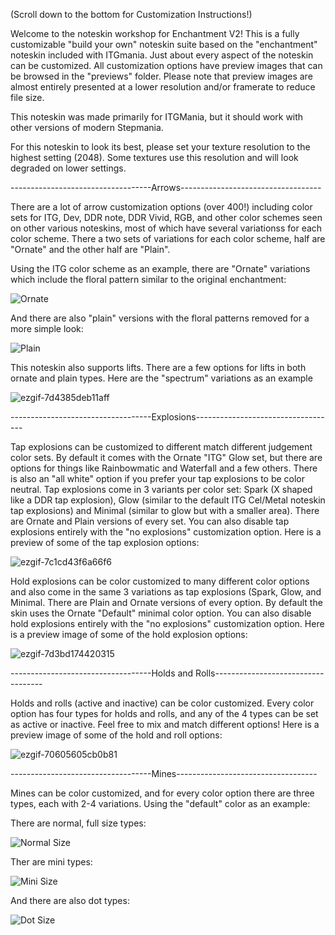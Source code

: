 (Scroll down to the bottom for Customization Instructions!)

Welcome to the noteskin workshop for Enchantment V2! This is a fully customizable "build your own" noteskin suite based on the "enchantment" noteskin included with ITGmania. Just about every aspect of the noteskin can be customized. All customization options have preview images that can be browsed in the "previews" folder. Please note that preview images are almost entirely presented at a lower resolution and/or framerate to reduce file size.

This noteskin was made primarily for ITGMania, but it should work with other versions of modern Stepmania.

For this noteskin to look its best, please set your texture resolution to the highest setting (2048). Some textures use this resolution and will look degraded on lower settings.

-----------------------------------Arrows-----------------------------------

There are a lot of arrow customization options (over 400!) including color sets for ITG, Dev, DDR note, DDR Vivid, RGB, and other color schemes seen on other various noteskins, most of which have several variationss for each color scheme.
There a two sets of variations for each color scheme, half are "Ornate" and the other half are "Plain".

Using the ITG color scheme as an example, there are "Ornate" variations which include the floral pattern similar to the original enchantment:

![Ornate](https://github.com/user-attachments/assets/59d52b6c-177c-4d78-8a28-83a20d21b3f3)

And there are also "plain" versions with the floral patterns removed for a more simple look:

![Plain](https://github.com/user-attachments/assets/e695fd3c-ee79-49b0-aa59-a7b87ca6d187)

This noteskin also supports lifts. There are a few options for lifts in both ornate and plain types. Here are the "spectrum" variations as an example

![ezgif-7d4385deb11aff](https://github.com/user-attachments/assets/b8cd000e-a15f-46e5-9593-5fce108dabf8)

-----------------------------------Explosions-----------------------------------

Tap explosions can be customized to different match different judgement color sets. By default it comes with the Ornate "ITG" Glow set, but there are options for things like Rainbowmatic and Waterfall and a few others. There is also an "all white" option if you prefer your tap explosions to be color neutral. Tap explosions come in 3 variants per color set: Spark (X shaped like a DDR tap explosion), Glow (similar to the default ITG Cel/Metal noteskin tap explosions) and Minimal (similar to glow but with a smaller area). There are Ornate and Plain versions of every set. You can also disable tap explosions entirely with the "no explosions" customization option. Here is a preview of some of the tap explosion options:

![ezgif-7c1cd43f6a66f6](https://github.com/user-attachments/assets/1ffe8b3f-b3ac-473f-b9d6-798d2aa744e0)

Hold explosions can be color customized to many different color options and also come in the same 3 variations as tap explosions (Spark, Glow, and Minimal. There are Plain and Ornate versions of every option. By default the skin uses the Ornate "Default" minimal color option. You can also disable hold explosions entirely with the "no explosions" customization option. Here is a preview image of some of the hold explosion options:

![ezgif-7d3bd174420315](https://github.com/user-attachments/assets/dba6822a-5000-40ac-94d4-c6cf0991caf8)

-----------------------------------Holds and Rolls-----------------------------------

Holds and rolls (active and inactive) can be color customized. Every color option has four types for holds and rolls, and any of the 4 types can be set as active or inactive. Feel free to mix and match different options! Here is a preview image of some of the hold and roll options:

![ezgif-70605605cb0b81](https://github.com/user-attachments/assets/f6b55627-aa66-4a3a-9a53-465eff769028)

-----------------------------------Mines-----------------------------------

Mines can be color customized, and for every color option there are three types, each with 2-4 variations. Using the "default" color as an example:

There are normal, full size types:

![Normal Size](https://github.com/user-attachments/assets/90a1ee95-f2dc-4e8c-9b26-747bf2675031)

Ther are mini types:

![Mini Size](https://github.com/user-attachments/assets/b8d36742-41a4-497f-8a76-313afe267ccd)

And there are also dot types:

![Dot Size](https://github.com/user-attachments/assets/25226b04-118a-411b-99d6-772160d4cccb)

